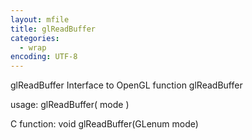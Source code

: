 ```yaml
---
layout: mfile
title: glReadBuffer
categories:
  - wrap
encoding: UTF-8
---
```


glReadBuffer  Interface to OpenGL function glReadBuffer

usage:  glReadBuffer( mode )

C function:  void glReadBuffer(GLenum mode)